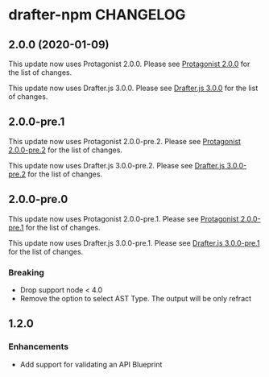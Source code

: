# drafter-npm CHANGELOG

## 2.0.0 (2020-01-09)

This update now uses Protagonist 2.0.0. Please see [Protagonist
2.0.0](https://github.com/apiaryio/protagonist/releases/tag/v2.0.0)
for the list of changes.

This update now uses Drafter.js 3.0.0. Please see [Drafter.js
3.0.0](https://github.com/apiaryio/drafter.js/releases/tag/v3.0.0)
for the list of changes.

## 2.0.0-pre.1

This update now uses Protagonist 2.0.0-pre.2. Please see [Protagonist
2.0.0-pre.2](https://github.com/apiaryio/protagonist/releases/tag/v2.0.0-pre.2)
for the list of changes.

This update now uses Drafter.js 3.0.0-pre.2. Please see [Drafter.js
3.0.0-pre.2](https://github.com/apiaryio/drafter.js/releases/tag/v3.0.0-pre.2)
for the list of changes.

## 2.0.0-pre.0

This update now uses Protagonist 2.0.0-pre.1. Please see [Protagonist 2.0.0-pre.1](https://github.com/apiaryio/protagonist/releases/tag/v2.0.0-pre.1) for
the list of changes.

This update now uses Drafter.js 3.0.0-pre.1. Please see [Drafter.js 3.0.0-pre.1](https://github.com/apiaryio/drafter.js/releases/tag/v3.0.0-pre.1) for
the list of changes.

### Breaking

- Drop support node < 4.0
- Remove the option to select AST Type. The output will be only refract

## 1.2.0

### Enhancements

- Add support for validating an API Blueprint
